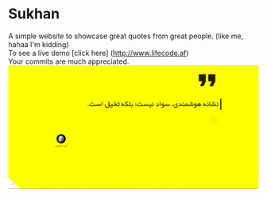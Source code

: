 # Sukhan
A simple website to showcase great quotes from great people. (like me, hahaa I'm kidding) <br/>
To see a live demo [click here] (http://www.lifecode.af)<br/>
Your commits are much appreciated.<br/>
<a href="http://www.lifecode.af"><img src="img/screenshot.PNG" alt="Sukhan" title="Sukhan"></a>
